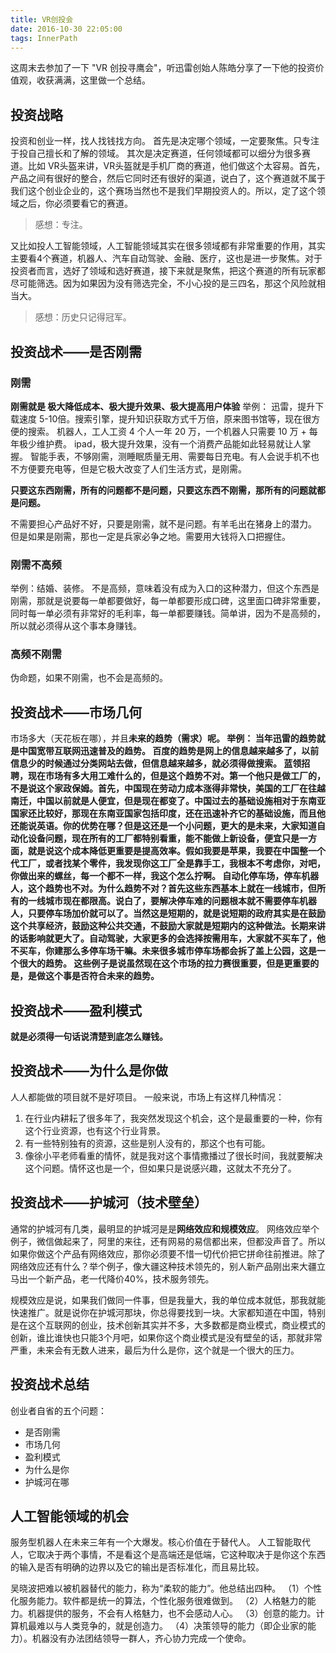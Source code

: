 ```yaml
---
title: VR创投会
date: 2016-10-30 22:05:00
tags: InnerPath
---
```


这周末去参加了一下 "VR 创投寻鹰会"，听迅雷创始人陈皓分享了一下他的投资价值观，收获满满，这里做一个总结。

## 投资战略
投资和创业一样，找人找钱找方向。
首先是决定哪个领域，一定要聚焦。只专注于投自己擅长和了解的领域。
其次是决定赛道，任何领域都可以细分为很多赛道。比如 VR头盔来讲，VR头盔就是手机厂商的赛道，他们做这个太容易。首先，产品之间有很好的整合，然后它同时还有很好的渠道，说白了，这个赛道就不属于我们这个创业企业的，这个赛场当然也不是我们早期投资人的。所以，定了这个领域之后，你必须要看它的赛道。
> 感想：专注。

又比如投人工智能领域，人工智能领域其实在很多领域都有非常重要的作用，其实主要看4个赛道，机器人、汽车自动驾驶、金融、医疗，这也是进一步聚焦。对于投资者而言，选好了领域和选好赛道，接下来就是聚焦，把这个赛道的所有玩家都尽可能筛选。因为如果因为没有筛选完全，不小心投的是三四名，那这个风险就相当大。
> 感想：历史只记得冠军。

## 投资战术——是否刚需

### **刚需**
**刚需就是 极大降低成本、极大提升效果、极大提高用户体验** 
举例：
迅雷，提升下载速度 5-10倍。搜索引擎，提升知识获取方式千万倍，原来图书馆等，现在很方便的搜索。
机器人，工人工资 4 个人一年 20 万，一个机器人只需要 10 万 + 每年极少维护费。
ipad，极大提升效果，没有一个消费产品能如此轻易就让人掌握。
智能手表，不够刚需，测睡眠质量无用、需要每日充电。有人会说手机不也不方便要充电等，但是它极大改变了人们生活方式，是刚需。

**只要这东西刚需，所有的问题都不是问题，只要这东西不刚需，那所有的问题就都是问题。**

不需要担心产品好不好，只要是刚需，就不是问题。有羊毛出在猪身上的潜力。
但是如果是刚需，那也一定是兵家必争之地。需要用大钱将入口把握住。

### **刚需不高频**
举例：结婚、装修。
不是高频，意味着没有成为入口的这种潜力，但这个东西是刚需，那就是说要每一单都要做好，每一单都要形成口碑，这里面口碑非常重要，同时每一单必须有非常好的毛利率，每一单都要赚钱。简单讲，因为不是高频的，所以就必须得从这个事本身赚钱。

### **高频不刚需**
伪命题，如果不刚需，也不会是高频的。

## 投资战术——市场几何
市场多大（天花板在哪），并且**未来的趋势（需求）**呢。
举例：
当年迅雷的趋势就是中国宽带互联网迅速普及的趋势。
百度的趋势是网上的信息越来越多了，以前信息少的时候通过分类网站去做，但信息越来越多，就必须得做搜索。
蓝领招聘，现在市场有多大用工难什么的，但是这个趋势不对。第一个他只是做工厂的，不是说这个家政保姆。首先，中国现在劳动力成本涨得非常快，美国的工厂在往越南迁，中国以前就是人便宜，但是现在都变了。中国过去的基础设施相对于东南亚国家还比较好，那现在东南亚国家包括印度，还在迅速补齐它的基础设施，而且他还能说英语。你的优势在哪？但是这还是一个小问题，更大的是未来，大家知道自动化设备问题，现在所有的工厂都特别看重，能不能做上新设备，便宜只是一方面，就是说这个成本降低更重要是提高效率。假如我要是苹果，我要在中国整一个代工厂，或者找某个零件，我发现你这工厂全是靠手工，我根本不考虑你，对吧，你做出来的螺丝，每一个都不一样，我这个怎么拧啊。
自动化停车场，停车机器人，这个趋势也不对。为什么趋势不对？首先这些东西基本上就在一线城市，但所有的一线城市现在都限高。说白了，要解决停车难的问题根本就不需要停车机器人，只要停车场加价就可以了。当然这是短期的，就是说短期的政府其实是在鼓励这个共享经济，鼓励这种公共交通，不鼓励大家就是短期内的这种做法。长期来讲的话影响就更大了。自动驾驶，大家更多的会选择按需用车，大家就不买车了，他不买车，你建那么多停车场干嘛。未来很多城市停车场都会拆了盖上公园，这是一个很大的趋势。
这些例子是说**虽然现在这个市场的拉力赛很重要，但是更重要的是，是做这个事是否符合未来的趋势。**

## 投资战术——盈利模式
**就是必须得一句话说清楚到底怎么赚钱。**

## 投资战术——为什么是你做
人人都能做的项目就不是好项目。
一般来说，市场上有这样几种情况：
1. 在行业内耕耘了很多年了，我突然发现这个机会，这个是最重要的一种，你有这个行业资源，也有这个行业背景。
2. 有一些特别独有的资源，这些是别人没有的，那这个也有可能。
3. 像徐小平老师看重的情怀，就是我对这个事情撒播过了很长时间，我就要解决这个问题。情怀这也是一个，但如果只是说感兴趣，这就太不充分了。

## 投资战术——护城河（技术壁垒）
通常的护城河有几类，最明显的护城河是是**网络效应和规模效应**。
网络效应举个例子，微信做起来了，阿里的来往，还有网易的易信都出来，但都没声音了。所以如果你做这个产品有网络效应，那你必须要不惜一切代价把它拼命往前推进。除了网络效应还有什么？举个例子，像大疆这种技术领先的，别人新产品刚出来大疆立马出一个新产品，老一代降价40%，技术服务领先。

规模效应是说，如果我们做同一件事，但是我量大，我的单位成本就低，那我就能快速推广。就是说你在护城河那块，你总得要找到一块。大家都知道在中国，特别是在这个互联网的创业，技术创新其实并不多，大多数都是商业模式，商业模式的创新，谁比谁快也只能3个月吧，如果你这个商业模式是没有壁垒的话，那就非常严重，未来会有无数人进来，最后为什么是你，这个就是一个很大的压力。

## 投资战术总结
创业者自省的五个问题：
* 是否刚需
* 市场几何
* 盈利模式
* 为什么是你
* 护城河在哪

## 人工智能领域的机会
服务型机器人在未来三年有一个大爆发。核心价值在于替代人。
人工智能取代人，它取决于两个事情，不是看这个是高端还是低端，它这种取决于是你这个东西的输入是否有明确的边界以及它的输出是否标准化，而且易比较。

吴晓波把难以被机器替代的能力，称为“柔软的能力”。他总结出四种。
（1）个性化服务能力。软件都是统一的算法，个性化服务很难做到。
（2）人格魅力的能力。机器提供的服务，不会有人格魅力，也不会感动人心。
（3）创意的能力。计算机最难以与人类竞争的，就是创造力。
（4）决策领导的能力（即企业家的能力）。机器没有办法团结领导一群人，齐心协力完成一个使命。


